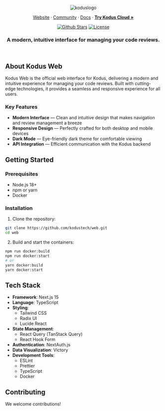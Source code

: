 <p align="center">
  <img alt="koduslogo" src="https://kodus.io/wp-content/uploads/2025/04/kodusweb.png">
</p>

<p align="center">
  <a href="https://kodus.io" target="_blank">Website</a>
  ·
  <a href="" target="_blank">Community</a>
  ·
  <a href="https://docs.kodus.io" target="_blank">Docs</a>
  ·
  <a href="https://app.kodus.io" target="_blank"><strong>Try Kodus Cloud »</strong></a>
</p>

<p align="center">
   <a href="https://github.com/kodustech/web" target="_blank"><img src="https://img.shields.io/github/stars/kodustech/web" alt="Github Stars"></a>
   <a href="https://github.com/kodustech/web/blob/main/LICENSE"><img src="https://img.shields.io/badge/license-AGPLv3-red" alt="License"></a>
</p>

<h3 align="center">A modern, intuitive interface for managing your code reviews.</h3>

<br/>

## About Kodus Web

Kodus Web is the official web interface for Kodus, delivering a modern and intuitive experience for managing your code reviews. Built with cutting-edge technologies, it provides a seamless and responsive experience for all users.

### Key Features

- **Modern Interface** — Clean and intuitive design that makes navigation and review management a breeze
- **Responsive Design** — Perfectly crafted for both desktop and mobile devices
- **Dark Mode** — Eye-friendly dark theme for comfortable viewing
- **API Integration** — Efficient communication with the Kodus backend

## Getting Started

### Prerequisites

- Node.js 18+
- npm or yarn
- Docker

### Installation

1. Clone the repository:
```bash
git clone https://github.com/kodustech/web.git
cd web
```

2. Build and start the containers:
```bash
npm run docker:build
npm run docker:start
# or
yarn docker:build
yarn docker:start
```

## Tech Stack

- **Framework**: Next.js 15
- **Language**: TypeScript
- **Styling**: 
  - Tailwind CSS
  - Radix UI
  - Lucide React
- **State Management**: 
  - React Query (TanStack Query)
  - React Hook Form
- **Authentication**: NextAuth.js
- **Data Visualization**: Victory
- **Development Tools**:
  - ESLint
  - Prettier
  - TypeScript
  - Docker

## Contributing

We welcome contributions! 
